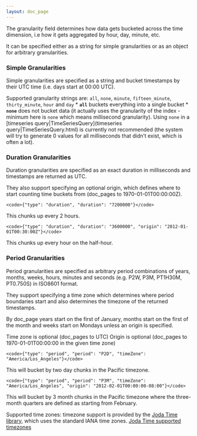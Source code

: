 ```yaml
---
layout: doc_page
---
```

The granularity field determines how data gets bucketed across the time dimension, i.e how it gets aggregated by hour, day, minute, etc.

It can be specified either as a string for simple granularities or as an object for arbitrary granularities.

### Simple Granularities

Simple granularities are specified as a string and bucket timestamps by their UTC time (i.e. days start at 00:00 UTC).

Supported granularity strings are: `all`, `none`, `minute`, `fifteen_minute`, `thirty_minute`, `hour` and `day`
\* **`all`** buckets everything into a single bucket
\* **`none`** does not bucket data (it actually uses the granularity of the index - minimum here is `none` which means millisecond granularity). Using `none` in a [timeseries query|TimeSeriesQuery](timeseries query|TimeSeriesQuery.html) is currently not recommended (the system will try to generate 0 values for all milliseconds that didn’t exist, which is often a lot).

### Duration Granularities

Duration granularities are specified as an exact duration in milliseconds and timestamps are returned as UTC.

They also support specifying an optional origin, which defines where to start counting time buckets from (doc_pages to 1970-01-01T00:00:00Z).

    <code>{"type": "duration", "duration": "7200000"}</code>

This chunks up every 2 hours.

    <code>{"type": "duration", "duration": "3600000", "origin": "2012-01-01T00:30:00Z"}</code>

This chunks up every hour on the half-hour.

### Period Granularities

Period granularities are specified as arbitrary period combinations of years, months, weeks, hours, minutes and seconds (e.g. P2W, P3M, PT1H30M, PT0.750S) in ISO8601 format.

They support specifying a time zone which determines where period boundaries start and also determines the timezone of the returned timestamps.

By doc_page years start on the first of January, months start on the first of the month and weeks start on Mondays unless an origin is specified.

Time zone is optional (doc_pages to UTC)
Origin is optional (doc_pages to 1970-01-01T00:00:00 in the given time zone)

    <code>{"type": "period", "period": "P2D", "timeZone": "America/Los_Angeles"}</code>

This will bucket by two day chunks in the Pacific timezone.

    <code>{"type": "period", "period": "P3M", "timeZone": "America/Los_Angeles", "origin": "2012-02-01T00:00:00-08:00"}</code>

This will bucket by 3 month chunks in the Pacific timezone where the three-month quarters are defined as starting from February.

Supported time zones: timezone support is provided by the [Joda Time library](http://www.joda.org), which uses the standard IANA time zones. [Joda Time supported timezones](http://joda-time.sourceforge.net/timezones.html)
